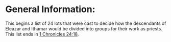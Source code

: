 # General Information:

This begins a list of 24 lots that were cast to decide how the descendants of Eleazar and Ithamar would be divided into groups for their work as priests. This list ends in [1 Chronicles 24:18](../24/18.md).